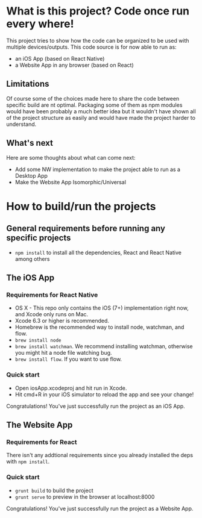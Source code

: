 # What is this project? Code once run every where!

This project tries to show how the code can be organized to be used with multiple devices/outputs. This code source is for now able to run as:

- an iOS App (based on React Native)
- a Website App in any browser (based on React)

## Limitations

Of course some of the choices made here to share the code between specific build are nt optimal. Packaging some of them as npm modules would have been probably a much better idea but it wouldn't have shown all of the project structure as easily and would have made the project harder to understand.

## What's next

Here are some thoughts about what can come next:

- Add some NW implementation to make the project able to run as a Desktop App
- Make the Website App Isomorphic/Universal

# How to build/run the projects

## General requirements before running any specific projects

- `npm install` to install all the dependencies, React and React Native among others

## The iOS App

### Requirements for React Native

- OS X - This repo only contains the iOS (7+) implementation right now, and Xcode only runs on Mac.
- Xcode 6.3 or higher is recommended.
- Homebrew is the recommended way to install node, watchman, and flow.
- `brew install node`
- `brew install watchman`. We recommend installing watchman, otherwise you might hit a node file watching bug.
- `brew install flow`. If you want to use flow.

### Quick start

- Open iosApp.xcodeproj and hit run in Xcode.
- Hit cmd+R in your iOS simulator to reload the app and see your change!

Congratulations! You've just successfully run the project as an iOS App.

## The Website App

### Requirements for React

There isn't any addtional requirements since you already installed the deps with `npm install`.

### Quick start

- `grunt build` to build the project
- `grunt serve` to preview in the browser at localhost:8000

Congratulations! You've just successfully run the project as a Website App.
